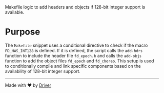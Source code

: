 <!--------------------------------------------------------------------------------->
<!-- IMPORTANT: This file is auto-generated by Driver (https://driver.ai). -------->
<!-- Manual edits may be overwritten on future commits. --------------------------->
<!--------------------------------------------------------------------------------->

Makefile logic to add headers and objects if 128-bit integer support is available.

# Purpose
The `Makefile` snippet uses a conditional directive to check if the macro `FD_HAS_INT128` is defined. If it is defined, the script calls the `add-hdrs` function to include the header file `fd_epoch.h` and calls the `add-objs` function to add the object files `fd_epoch` and `fd_choreo`. This setup is used to conditionally compile and link specific components based on the availability of 128-bit integer support.

---
Made with ❤️ by [Driver](https://www.driver.ai/)
